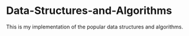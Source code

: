 # Data-Structures-and-Algorithms
This is my implementation of the popular data structures and algorithms.
